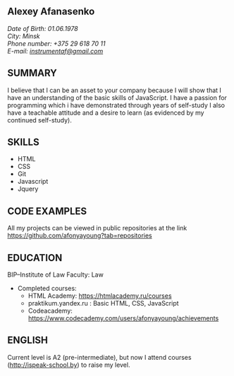 ## Alexey Afanasenko
 *Date of Birth: 01.06.1978*  
 *City: Minsk*  
 *Phone number: +375 29 618 70 11*  
 *E-mail: instrumentaf@gmail.com*  

## SUMMARY
I believe that I can be an asset to your company because I will show that I have an understanding of the basic skills of JavaScript. I have a passion for programming which i have demonstrated through years of self-study I also have a teachable attitude and a desire to learn (as evidenced by my continued self-study).
## SKILLS
* HTML
* CSS
* Git
* Javascript
* Jquery
## CODE EXAMPLES
All my projects can be viewed in public repositories at the link https://github.com/afonyayoung?tab=repositories

## EDUCATION
BIP–Institute of Law 
Faculty: Law
* Completed courses:
    * HTML Academy: https://htmlacademy.ru/courses
    * praktikum.yandex.ru : Basic HTML, CSS, JavaScript
    * Codeacademy: https://www.codecademy.com/users/afonyayoung/achievements
## ENGLISH
Current level is A2 (pre-intermediate), but now I attend courses (http://ispeak-school.by) to raise my level.

